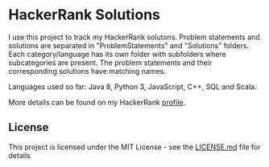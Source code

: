 # HackerRank Solutions

I use this project to track my HackerRank solutons. Problem statements and solutions are separated in "ProblemStatements" and "Solutions" folders. Each category/language has its own folder with subfolders where subcategories are present. The problem statements and their corresponding solutions have matching names.

Languages used so far: Java 8, Python 3, JavaScript, C++, SQL and Scala.

More details can be found on my HackerRank [profile](https://www.hackerrank.com/k_d_balabanov).

## License

This project is licensed under the MIT License - see the [LICENSE.md](https://github.com/kdbalabanov/hackerrank-solutions/blob/master/LICENSE) file for details

